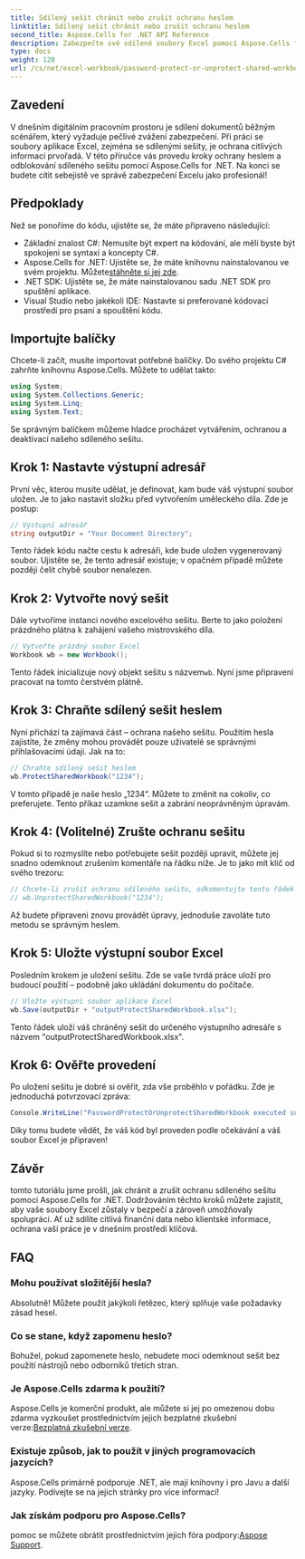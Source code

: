 ```yaml
---
title: Sdílený sešit chránit nebo zrušit ochranu heslem
linktitle: Sdílený sešit chránit nebo zrušit ochranu heslem
second_title: Aspose.Cells for .NET API Reference
description: Zabezpečte své sdílené soubory Excel pomocí Aspose.Cells for .NET s naším snadným průvodcem o ochraně heslem a technikách odblokování.
type: docs
weight: 120
url: /cs/net/excel-workbook/password-protect-or-unprotect-shared-workbook/
---
```

## Zavedení

V dnešním digitálním pracovním prostoru je sdílení dokumentů běžným scénářem, který vyžaduje pečlivé zvážení zabezpečení. Při práci se soubory aplikace Excel, zejména se sdílenými sešity, je ochrana citlivých informací prvořadá. V této příručce vás provedu kroky ochrany heslem a odblokování sdíleného sešitu pomocí Aspose.Cells for .NET. Na konci se budete cítit sebejistě ve správě zabezpečení Excelu jako profesionál!

## Předpoklady

Než se ponoříme do kódu, ujistěte se, že máte připraveno následující:

- Základní znalost C#: Nemusíte být expert na kódování, ale měli byste být spokojeni se syntaxí a koncepty C#.
-  Aspose.Cells for .NET: Ujistěte se, že máte knihovnu nainstalovanou ve svém projektu. Můžete[stáhněte si jej zde](https://releases.aspose.com/cells/net/).
- .NET SDK: Ujistěte se, že máte nainstalovanou sadu .NET SDK pro spuštění aplikace.
- Visual Studio nebo jakékoli IDE: Nastavte si preferované kódovací prostředí pro psaní a spouštění kódu.

## Importujte balíčky

Chcete-li začít, musíte importovat potřebné balíčky. Do svého projektu C# zahrňte knihovnu Aspose.Cells. Můžete to udělat takto:

```csharp
using System;
using System.Collections.Generic;
using System.Linq;
using System.Text;
```

Se správným balíčkem můžeme hladce procházet vytvářením, ochranou a deaktivací našeho sdíleného sešitu. 

## Krok 1: Nastavte výstupní adresář

První věc, kterou musíte udělat, je definovat, kam bude váš výstupní soubor uložen. Je to jako nastavit složku před vytvořením uměleckého díla. Zde je postup:

```csharp
// Výstupní adresář
string outputDir = "Your Document Directory";
```

Tento řádek kódu načte cestu k adresáři, kde bude uložen vygenerovaný soubor. Ujistěte se, že tento adresář existuje; v opačném případě můžete později čelit chybě soubor nenalezen.

## Krok 2: Vytvořte nový sešit

Dále vytvoříme instanci nového excelového sešitu. Berte to jako položení prázdného plátna k zahájení vašeho mistrovského díla.

```csharp
// Vytvořte prázdný soubor Excel
Workbook wb = new Workbook();
```

 Tento řádek inicializuje nový objekt sešitu s názvem`wb`. Nyní jsme připraveni pracovat na tomto čerstvém plátně.

## Krok 3: Chraňte sdílený sešit heslem

Nyní přichází ta zajímavá část – ochrana našeho sešitu. Použitím hesla zajistíte, že změny mohou provádět pouze uživatelé se správnými přihlašovacími údaji. Jak na to:

```csharp
// Chraňte sdílený sešit heslem
wb.ProtectSharedWorkbook("1234");
```

V tomto případě je naše heslo „1234“. Můžete to změnit na cokoliv, co preferujete. Tento příkaz uzamkne sešit a zabrání neoprávněným úpravám.

## Krok 4: (Volitelné) Zrušte ochranu sešitu

Pokud si to rozmyslíte nebo potřebujete sešit později upravit, můžete jej snadno odemknout zrušením komentáře na řádku níže. Je to jako mít klíč od svého trezoru:

```csharp
// Chcete-li zrušit ochranu sdíleného sešitu, odkomentujte tento řádek
// wb.UnprotectSharedWorkbook("1234");
```

Až budete připraveni znovu provádět úpravy, jednoduše zavoláte tuto metodu se správným heslem.

## Krok 5: Uložte výstupní soubor Excel

Posledním krokem je uložení sešitu. Zde se vaše tvrdá práce uloží pro budoucí použití – podobně jako ukládání dokumentu do počítače.

```csharp
// Uložte výstupní soubor aplikace Excel
wb.Save(outputDir + "outputProtectSharedWorkbook.xlsx");
```

Tento řádek uloží váš chráněný sešit do určeného výstupního adresáře s názvem "outputProtectSharedWorkbook.xlsx". 

## Krok 6: Ověřte provedení

Po uložení sešitu je dobré si ověřit, zda vše proběhlo v pořádku. Zde je jednoduchá potvrzovací zpráva:

```csharp
Console.WriteLine("PasswordProtectOrUnprotectSharedWorkbook executed successfully.\r\n");
```

Díky tomu budete vědět, že váš kód byl proveden podle očekávání a váš soubor Excel je připraven!

## Závěr

tomto tutoriálu jsme prošli, jak chránit a zrušit ochranu sdíleného sešitu pomocí Aspose.Cells for .NET. Dodržováním těchto kroků můžete zajistit, aby vaše soubory Excel zůstaly v bezpečí a zároveň umožňovaly spolupráci. Ať už sdílíte citlivá finanční data nebo klientské informace, ochrana vaší práce je v dnešním prostředí klíčová.

## FAQ

### Mohu používat složitější hesla?
Absolutně! Můžete použít jakýkoli řetězec, který splňuje vaše požadavky zásad hesel.

### Co se stane, když zapomenu heslo?
Bohužel, pokud zapomenete heslo, nebudete moci odemknout sešit bez použití nástrojů nebo odborníků třetích stran.

### Je Aspose.Cells zdarma k použití?
 Aspose.Cells je komerční produkt, ale můžete si jej po omezenou dobu zdarma vyzkoušet prostřednictvím jejich bezplatné zkušební verze:[Bezplatná zkušební verze](https://releases.aspose.com/).

### Existuje způsob, jak to použít v jiných programovacích jazycích?
Aspose.Cells primárně podporuje .NET, ale mají knihovny i pro Javu a další jazyky. Podívejte se na jejich stránky pro více informací!

### Jak získám podporu pro Aspose.Cells?
 pomoc se můžete obrátit prostřednictvím jejich fóra podpory:[Aspose Support](https://forum.aspose.com/c/cells/9).
